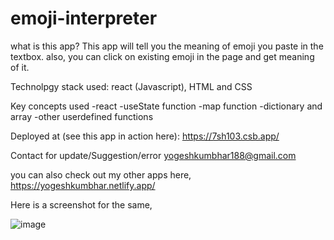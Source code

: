 # emoji-interpreter
what is this app?
This app will tell you the meaning of emoji you paste in the textbox.
also, you can click on existing emoji in the page and get meaning of it.

Technolpgy stack used: react (Javascript), HTML and CSS

Key concepts used
-react
-useState function
-map function
-dictionary and array
-other userdefined functions

Deployed at (see this app in action here):
https://7sh103.csb.app/

Contact for update/Suggestion/error
yogeshkumbhar188@gmail.com

you can also check out my other apps here,
https://yogeshkumbhar.netlify.app/



Here is a screenshot for the same,

![image](https://user-images.githubusercontent.com/111835554/211285322-fdb2f3d3-a8a8-479d-a619-7550a366b62e.png)
